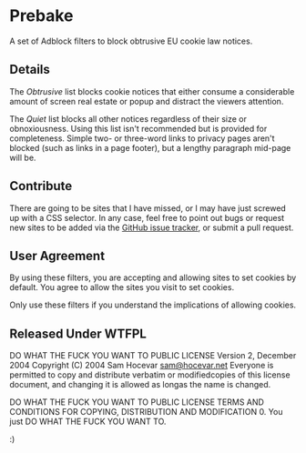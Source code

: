 Prebake
=======

A set of Adblock filters to block obtrusive EU cookie law notices.

Details
-------

The _Obtrusive_ list blocks cookie notices that either consume a
considerable amount of screen real estate or popup and distract the
viewers attention.

The _Quiet_ list blocks all other notices regardless of their size
or obnoxiousness. Using this list isn't recommended but is provided
for completeness. Simple two- or three-word links to privacy pages
aren't blocked (such as links in a page footer), but a lengthy
paragraph mid-page will be.

Contribute
----------
There are going to be sites that I have missed, or I may have just
screwed up with a CSS selector. In any case, feel free to point out
bugs or request new sites to be added via the [GitHub issue tracker](https://github.com/liamja/Prebake/issues),
or submit a pull request.

User Agreement
--------------
By using these filters, you are accepting and allowing sites to
set cookies by default. You agree to allow the sites you visit to
set cookies.

Only use these filters if you understand the implications of
allowing cookies.

Released Under WTFPL
------------------
DO WHAT THE FUCK YOU WANT TO PUBLIC LICENSE
Version 2, December 2004
Copyright (C) 2004 Sam Hocevar <sam@hocevar.net>
Everyone is permitted to copy and distribute verbatim or modifiedcopies of this license document, and changing it is allowed as longas the name is changed.

DO WHAT THE FUCK YOU WANT TO PUBLIC LICENSE
TERMS AND CONDITIONS FOR COPYING, DISTRIBUTION AND MODIFICATION
0. You just DO WHAT THE FUCK YOU WANT TO.

:)